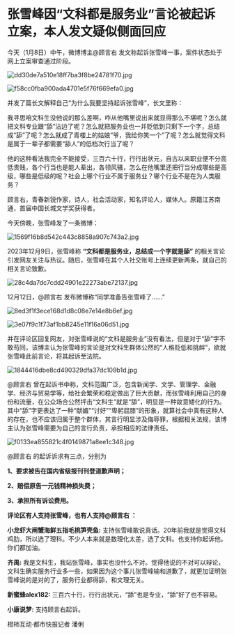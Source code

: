 # 张雪峰因“文科都是服务业”言论被起诉立案，本人发文疑似侧面回应

今天（1月8日）中午，微博博主@顾言右 发文称起诉张雪峰一事，案件状态处于网上立案审查通过阶段。

![dd30de7a510e18ff7ba3f8be24781f70.jpg](https://raw.githubusercontent.com/qqhsx/qqnews_image/main/2024/01/08/张雪峰因“文科都是服务业”言论被起诉立案，本人发文疑似侧面回应/dd30de7a510e18ff7ba3f8be24781f70.jpg)

![f58cc0fba900ada4701e5f76f669efa0.jpg](https://raw.githubusercontent.com/qqhsx/qqnews_image/main/2024/01/08/张雪峰因“文科都是服务业”言论被起诉立案，本人发文疑似侧面回应/f58cc0fba900ada4701e5f76f669efa0.jpg)

并发了篇长文解释自己“为什么我要坚持起诉张雪峰”，长文里称：

我寻思咱文科生没他说的那么差啊，咋从他嘴里说出来就显得那么不堪呢？怎么就把文科专业跟“舔”沾边了呢？怎么就把服务业也一并贬低到只剩下一个字，总结成“舔”了呢？怎么就成了青楼上的姑娘“爷，我给你笑一个”了呢？怎么就觉得文科是属于一辈子都需要“舔人”的低档次行当了呢？

他的这种看法我完全不能接受，三百六十行，行行出状元，自古以来职业便不分高低贵贱，各个行当也是能人辈出，各领风骚，怎么在他嘴里还把行当分成哪些是高级，哪些是低级的呢？社会上哪个行业不属于服务业？哪个行业不是在为人类服务？

顾言右，青春新锐作家，诗人，社会活动家，知名评论人，媒体人。原籍江苏南通，首届中国长城文学奖获得者。

今天傍晚，张雪峰发了一条微博：

![1569f16b8d542c443c8858a907c743a2.jpg](https://raw.githubusercontent.com/qqhsx/qqnews_image/main/2024/01/08/张雪峰因“文科都是服务业”言论被起诉立案，本人发文疑似侧面回应/1569f16b8d542c443c8858a907c743a2.jpg)

2023年12月9日，张雪峰称 **“文科都是服务业，总结成一个字就是舔”**
的相关言论引发网友关注与热议。随后，张雪峰在其个人社交账号上连续更新两条，就自己的相关言论致歉。

![28c4da7dc7cdd24901e22273abe72137.jpg](https://raw.githubusercontent.com/qqhsx/qqnews_image/main/2024/01/08/张雪峰因“文科都是服务业”言论被起诉立案，本人发文疑似侧面回应/28c4da7dc7cdd24901e22273abe72137.jpg)

12月12日，@顾言右 发布微博称“同学准备告张雪峰了……”

![8ed3f1f3ece168d1d8c08e7e14e8b6ef.jpg](https://raw.githubusercontent.com/qqhsx/qqnews_image/main/2024/01/08/张雪峰因“文科都是服务业”言论被起诉立案，本人发文疑似侧面回应/8ed3f1f3ece168d1d8c08e7e14e8b6ef.jpg)

![3e07f9c1f73af1bb8245e11f16a06d51.jpg](https://raw.githubusercontent.com/qqhsx/qqnews_image/main/2024/01/08/张雪峰因“文科都是服务业”言论被起诉立案，本人发文疑似侧面回应/3e07f9c1f73af1bb8245e11f16a06d51.jpg)

并在评论区回复网友，对张雪峰说的“文科是服务业”没有看法，但是对于“舔”字不敢苟同，该博主认为张雪峰的言论是对文科生群体公然的“人格贬低和挑衅”，欲就张雪峰此前言论，将其起诉至法院。

![1844416dbe8cd490329dfa37dc109b1d.jpg](https://raw.githubusercontent.com/qqhsx/qqnews_image/main/2024/01/08/张雪峰因“文科都是服务业”言论被起诉立案，本人发文疑似侧面回应/1844416dbe8cd490329dfa37dc109b1d.jpg)

@顾言右
曾在起诉书中称，文科范围广泛，包含新闻学、文学、管理学、金融学、经济与贸易学等，给社会繁荣和稳定做出了巨大贡献，而张雪峰利用自己的身份和流量，在公众场合公然抨击“文科生”就是“舔”，明显是一种故意矮化的行为。其中“舔”字更表达了一种“献媚”“讨好”“卑躬屈膝”的形象，就算社会中真有这种人的存在，也不应该归属于整个群体，其言行明显涉及侮辱罪，根据相关法规，该博主认为张雪峰需要为自己的言行负责，承担相应的法律责任。

![f0133ea855821c4f0149871a8ee1c348.jpg](https://raw.githubusercontent.com/qqhsx/qqnews_image/main/2024/01/08/张雪峰因“文科都是服务业”言论被起诉立案，本人发文疑似侧面回应/f0133ea855821c4f0149871a8ee1c348.jpg)

@顾言右 的起诉诉求有三点，分别为

**1、要求被告在国内省级报刊刊登道歉声明；**

**2、赔偿原告一元钱精神损失费；**

**3、承担所有诉讼费用。**

**评论区有人支持张雪峰，也有人支持@顾言右 ：**

**小龙虾大闸蟹海鲜五指毛桃笋壳鱼:**
支持张雪峰敢说真话。20年前我就是觉得文科鸡肋，所以选了理科。不少人本来就是数理化太差，选了文科。也支持你起诉他。你们都加油。

**齐禺:**
我是文科生，我站张雪峰，事实也没什么不对。觉得他说的不对可以辩论，文科生确实服务行业多一些，如果因为这个事儿张雪峰输和道歉了，就更加证明张雪峰说的是对的了，服务行业都得舔，和文理无关。

**新蜜蜂alex182:** 三百六十行，行行出状元，“舔”也是专业，“舔”好了也不容易。

**小康说梦:** 支持顾言右起诉。

橙柿互动·都市快报记者 潘俐

